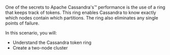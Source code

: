 One of the secrets to Apache Cassandra's™ performance is the use of a ring that keeps track of tokens. This ring enables Cassandra to know exactly which nodes contain which partitions. The ring also eliminates any single points of failure.

In this scenario, you will:

* Understand the Cassandra token ring
* Create a two-node cluster

